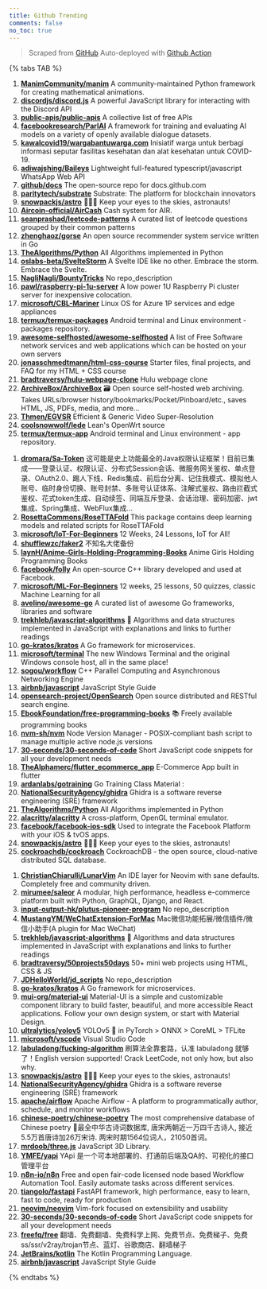```yaml
---
title: Github Trending
comments: false
no_toc: true
---
```


> Scraped from [GitHub](https://github.com/trending)
Auto-deployed with [Github Action](https://docs.github.com/en/actions)

{% tabs TAB %}
<!-- tab Daily -->
1. [**ManimCommunity/manim**](https://github.com/ManimCommunity/manim)
A community-maintained Python framework for creating mathematical animations.
2. [**discordjs/discord.js**](https://github.com/discordjs/discord.js)
A powerful JavaScript library for interacting with the Discord API
3. [**public-apis/public-apis**](https://github.com/public-apis/public-apis)
A collective list of free APIs
4. [**facebookresearch/ParlAI**](https://github.com/facebookresearch/ParlAI)
A framework for training and evaluating AI models on a variety of openly available dialogue datasets.
5. [**kawalcovid19/wargabantuwarga.com**](https://github.com/kawalcovid19/wargabantuwarga.com)
Inisiatif warga untuk berbagi informasi seputar fasilitas kesehatan dan alat kesehatan untuk COVID-19.
6. [**adiwajshing/Baileys**](https://github.com/adiwajshing/Baileys)
Lightweight full-featured typescript/javascript WhatsApp Web API
7. [**github/docs**](https://github.com/github/docs)
The open-source repo for docs.github.com
8. [**paritytech/substrate**](https://github.com/paritytech/substrate)
Substrate: The platform for blockchain innovators
9. [**snowpackjs/astro**](https://github.com/snowpackjs/astro)
🚀🧑‍🚀 Keep your eyes to the skies, astronauts!
10. [**Aircoin-official/AirCash**](https://github.com/Aircoin-official/AirCash)
Cash system for AIR.
11. [**seanprashad/leetcode-patterns**](https://github.com/seanprashad/leetcode-patterns)
A curated list of leetcode questions grouped by their common patterns
12. [**zhenghaoz/gorse**](https://github.com/zhenghaoz/gorse)
An open source recommender system service written in Go
13. [**TheAlgorithms/Python**](https://github.com/TheAlgorithms/Python)
All Algorithms implemented in Python
14. [**oslabs-beta/SvelteStorm**](https://github.com/oslabs-beta/SvelteStorm)
A Svelte IDE like no other. Embrace the storm. Embrace the Svelte.
15. [**NagliNagli/BountyTricks**](https://github.com/NagliNagli/BountyTricks)
No repo_description
16. [**pawl/raspberry-pi-1u-server**](https://github.com/pawl/raspberry-pi-1u-server)
A low power 1U Raspberry Pi cluster server for inexpensive colocation.
17. [**microsoft/CBL-Mariner**](https://github.com/microsoft/CBL-Mariner)
Linux OS for Azure 1P services and edge appliances
18. [**termux/termux-packages**](https://github.com/termux/termux-packages)
Android terminal and Linux environment - packages repository.
19. [**awesome-selfhosted/awesome-selfhosted**](https://github.com/awesome-selfhosted/awesome-selfhosted)
A list of Free Software network services and web applications which can be hosted on your own servers
20. [**jonasschmedtmann/html-css-course**](https://github.com/jonasschmedtmann/html-css-course)
Starter files, final projects, and FAQ for my HTML + CSS course
21. [**bradtraversy/hulu-webpage-clone**](https://github.com/bradtraversy/hulu-webpage-clone)
Hulu webpage clone
22. [**ArchiveBox/ArchiveBox**](https://github.com/ArchiveBox/ArchiveBox)
🗃 Open source self-hosted web archiving. Takes URLs/browser history/bookmarks/Pocket/Pinboard/etc., saves HTML, JS, PDFs, media, and more...
23. [**Thmen/EGVSR**](https://github.com/Thmen/EGVSR)
Efficient & Generic Video Super-Resolution
24. [**coolsnowwolf/lede**](https://github.com/coolsnowwolf/lede)
Lean's OpenWrt source
25. [**termux/termux-app**](https://github.com/termux/termux-app)
Android terminal and Linux environment - app repository.
<!-- endtab -->
<!-- tab Weekly -->
1. [**dromara/Sa-Token**](https://github.com/dromara/Sa-Token)
这可能是史上功能最全的Java权限认证框架！目前已集成——登录认证、权限认证、分布式Session会话、微服务网关鉴权、单点登录、OAuth2.0、踢人下线、Redis集成、前后台分离、记住我模式、模拟他人账号、临时身份切换、账号封禁、多账号认证体系、注解式鉴权、路由拦截式鉴权、花式token生成、自动续签、同端互斥登录、会话治理、密码加密、jwt集成、Spring集成、WebFlux集成...
2. [**RosettaCommons/RoseTTAFold**](https://github.com/RosettaCommons/RoseTTAFold)
This package contains deep learning models and related scripts for RoseTTAFold
3. [**microsoft/IoT-For-Beginners**](https://github.com/microsoft/IoT-For-Beginners)
12 Weeks, 24 Lessons, IoT for All!
4. [**shufflewzc/faker2**](https://github.com/shufflewzc/faker2)
不知名大佬备份
5. [**laynH/Anime-Girls-Holding-Programming-Books**](https://github.com/laynH/Anime-Girls-Holding-Programming-Books)
Anime Girls Holding Programming Books
6. [**facebook/folly**](https://github.com/facebook/folly)
An open-source C++ library developed and used at Facebook.
7. [**microsoft/ML-For-Beginners**](https://github.com/microsoft/ML-For-Beginners)
12 weeks, 25 lessons, 50 quizzes, classic Machine Learning for all
8. [**avelino/awesome-go**](https://github.com/avelino/awesome-go)
A curated list of awesome Go frameworks, libraries and software
9. [**trekhleb/javascript-algorithms**](https://github.com/trekhleb/javascript-algorithms)
📝 Algorithms and data structures implemented in JavaScript with explanations and links to further readings
10. [**go-kratos/kratos**](https://github.com/go-kratos/kratos)
A Go framework for microservices.
11. [**microsoft/terminal**](https://github.com/microsoft/terminal)
The new Windows Terminal and the original Windows console host, all in the same place!
12. [**sogou/workflow**](https://github.com/sogou/workflow)
C++ Parallel Computing and Asynchronous Networking Engine
13. [**airbnb/javascript**](https://github.com/airbnb/javascript)
JavaScript Style Guide
14. [**opensearch-project/OpenSearch**](https://github.com/opensearch-project/OpenSearch)
Open source distributed and RESTful search engine.
15. [**EbookFoundation/free-programming-books**](https://github.com/EbookFoundation/free-programming-books)
📚 Freely available programming books
16. [**nvm-sh/nvm**](https://github.com/nvm-sh/nvm)
Node Version Manager - POSIX-compliant bash script to manage multiple active node.js versions
17. [**30-seconds/30-seconds-of-code**](https://github.com/30-seconds/30-seconds-of-code)
Short JavaScript code snippets for all your development needs
18. [**TheAlphamerc/flutter_ecommerce_app**](https://github.com/TheAlphamerc/flutter_ecommerce_app)
E-Commerce App built in flutter
19. [**ardanlabs/gotraining**](https://github.com/ardanlabs/gotraining)
Go Training Class Material :
20. [**NationalSecurityAgency/ghidra**](https://github.com/NationalSecurityAgency/ghidra)
Ghidra is a software reverse engineering (SRE) framework
21. [**TheAlgorithms/Python**](https://github.com/TheAlgorithms/Python)
All Algorithms implemented in Python
22. [**alacritty/alacritty**](https://github.com/alacritty/alacritty)
A cross-platform, OpenGL terminal emulator.
23. [**facebook/facebook-ios-sdk**](https://github.com/facebook/facebook-ios-sdk)
Used to integrate the Facebook Platform with your iOS & tvOS apps.
24. [**snowpackjs/astro**](https://github.com/snowpackjs/astro)
🚀🧑‍🚀 Keep your eyes to the skies, astronauts!
25. [**cockroachdb/cockroach**](https://github.com/cockroachdb/cockroach)
CockroachDB - the open source, cloud-native distributed SQL database.
<!-- endtab -->
<!-- tab Monthly -->
1. [**ChristianChiarulli/LunarVim**](https://github.com/ChristianChiarulli/LunarVim)
An IDE layer for Neovim with sane defaults. Completely free and community driven.
2. [**mirumee/saleor**](https://github.com/mirumee/saleor)
A modular, high performance, headless e-commerce platform built with Python, GraphQL, Django, and React.
3. [**input-output-hk/plutus-pioneer-program**](https://github.com/input-output-hk/plutus-pioneer-program)
No repo_description
4. [**MustangYM/WeChatExtension-ForMac**](https://github.com/MustangYM/WeChatExtension-ForMac)
Mac微信功能拓展/微信插件/微信小助手(A plugin for Mac WeChat)
5. [**trekhleb/javascript-algorithms**](https://github.com/trekhleb/javascript-algorithms)
📝 Algorithms and data structures implemented in JavaScript with explanations and links to further readings
6. [**bradtraversy/50projects50days**](https://github.com/bradtraversy/50projects50days)
50+ mini web projects using HTML, CSS & JS
7. [**JDHelloWorld/jd_scripts**](https://github.com/JDHelloWorld/jd_scripts)
No repo_description
8. [**go-kratos/kratos**](https://github.com/go-kratos/kratos)
A Go framework for microservices.
9. [**mui-org/material-ui**](https://github.com/mui-org/material-ui)
Material-UI is a simple and customizable component library to build faster, beautiful, and more accessible React applications. Follow your own design system, or start with Material Design.
10. [**ultralytics/yolov5**](https://github.com/ultralytics/yolov5)
YOLOv5 🚀 in PyTorch > ONNX > CoreML > TFLite
11. [**microsoft/vscode**](https://github.com/microsoft/vscode)
Visual Studio Code
12. [**labuladong/fucking-algorithm**](https://github.com/labuladong/fucking-algorithm)
刷算法全靠套路，认准 labuladong 就够了！English version supported! Crack LeetCode, not only how, but also why.
13. [**snowpackjs/astro**](https://github.com/snowpackjs/astro)
🚀🧑‍🚀 Keep your eyes to the skies, astronauts!
14. [**NationalSecurityAgency/ghidra**](https://github.com/NationalSecurityAgency/ghidra)
Ghidra is a software reverse engineering (SRE) framework
15. [**apache/airflow**](https://github.com/apache/airflow)
Apache Airflow - A platform to programmatically author, schedule, and monitor workflows
16. [**chinese-poetry/chinese-poetry**](https://github.com/chinese-poetry/chinese-poetry)
The most comprehensive database of Chinese poetry 🧶最全中华古诗词数据库, 唐宋两朝近一万四千古诗人, 接近5.5万首唐诗加26万宋诗. 两宋时期1564位词人，21050首词。
17. [**mrdoob/three.js**](https://github.com/mrdoob/three.js)
JavaScript 3D Library.
18. [**YMFE/yapi**](https://github.com/YMFE/yapi)
YApi 是一个可本地部署的、打通前后端及QA的、可视化的接口管理平台
19. [**n8n-io/n8n**](https://github.com/n8n-io/n8n)
Free and open fair-code licensed node based Workflow Automation Tool. Easily automate tasks across different services.
20. [**tiangolo/fastapi**](https://github.com/tiangolo/fastapi)
FastAPI framework, high performance, easy to learn, fast to code, ready for production
21. [**neovim/neovim**](https://github.com/neovim/neovim)
Vim-fork focused on extensibility and usability
22. [**30-seconds/30-seconds-of-code**](https://github.com/30-seconds/30-seconds-of-code)
Short JavaScript code snippets for all your development needs
23. [**freefq/free**](https://github.com/freefq/free)
翻墙、免费翻墙、免费科学上网、免费节点、免费梯子、免费ss/ssr/v2ray/trojan节点、蓝灯、谷歌商店、翻墙梯子
24. [**JetBrains/kotlin**](https://github.com/JetBrains/kotlin)
The Kotlin Programming Language.
25. [**airbnb/javascript**](https://github.com/airbnb/javascript)
JavaScript Style Guide
<!-- endtab -->
{% endtabs %}
